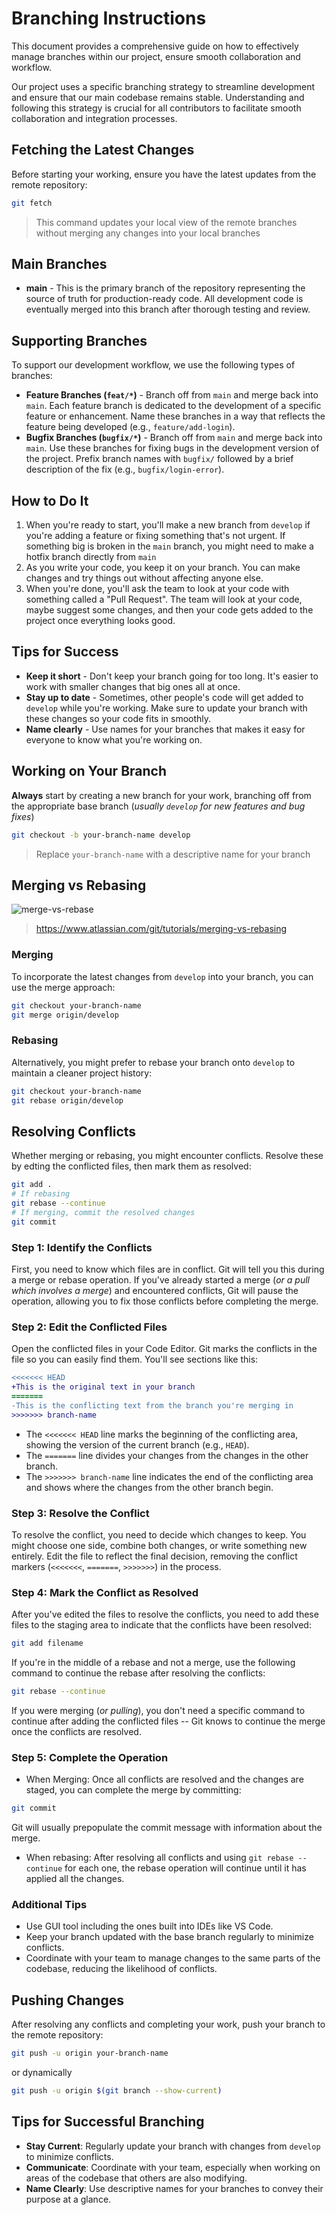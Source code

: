 # Branching Instructions

This document provides a comprehensive guide on how to effectively manage branches within our project, ensure smooth collaboration and workflow.

Our project uses a specific branching strategy to streamline development and ensure that our main codebase remains stable. Understanding and following this strategy is crucial for all contributors to facilitate smooth collaboration and integration processes.

## Fetching the Latest Changes

Before starting your working, ensure you have the latest updates from the remote repository:

```sh
git fetch
```

> This command updates your local view of the remote branches without merging any changes into your local branches

## Main Branches

- **main** - This is the primary branch of the repository representing the source of truth for production-ready code. All development code is eventually merged into this branch after thorough testing and review.

## Supporting Branches

To support our development workflow, we use the following types of branches:

- **Feature Branches (`feat/*`)** - Branch off from `main` and merge back into `main`. Each feature branch is dedicated to the development of a specific feature or enhancement. Name these branches in a way that reflects the feature being developed (e.g., `feature/add-login`).
- **Bugfix Branches (`bugfix/*`)** - Branch off from `main` and merge back into `main`. Use these branches for fixing bugs in the development version of the project. Prefix branch names with `bugfix/` followed by a brief description of the fix (e.g., `bugfix/login-error`).

## How to Do It

1. When you're ready to start, you'll make a new branch from `develop` if you're adding a feature or fixing something that's not urgent. If something big is broken in the `main` branch, you might need to make a hotfix branch directly from `main`
2. As you write your code, you keep it on your branch. You can make changes and try things out without affecting anyone else.
3. When you're done, you'll ask the team to look at your code with something called a "Pull Request". The team will look at your code, maybe suggest some changes, and then your code gets added to the project once everything looks good.

## Tips for Success

- **Keep it short** - Don't keep your branch going for too long. It's easier to work with smaller changes that big ones all at once.
- **Stay up to date** - Sometimes, other people's code will get added to `develop` while you're working. Make sure to update your branch with these changes so your code fits in smoothly.
- **Name clearly** - Use names for your branches that makes it easy for everyone to know what you're working on.

## Working on Your Branch

**Always** start by creating a new branch for your work, branching off from the appropriate base branch (_usually `develop` for new features and bug fixes_)

```sh
git checkout -b your-branch-name develop
```

> Replace `your-branch-name` with a descriptive name for your branch

## Merging vs Rebasing

![merge-vs-rebase](https://wac-cdn.atlassian.com/dam/jcr:1896adb1-5d49-419a-9b50-3a36adac186c/09.svg?cdnVersion=1427)

> https://www.atlassian.com/git/tutorials/merging-vs-rebasing

### Merging

To incorporate the latest changes from `develop` into your branch, you can use the merge approach:

```sh
git checkout your-branch-name
git merge origin/develop
```

### Rebasing

Alternatively, you might prefer to rebase your branch onto `develop` to maintain a cleaner project history:

```sh
git checkout your-branch-name
git rebase origin/develop
```

## Resolving Conflicts

Whether merging or rebasing, you might encounter conflicts. Resolve these by edting the conflicted files, then mark them as resolved:

```sh
git add .
# If rebasing
git rebase --continue
# If merging, commit the resolved changes
git commit
```

### Step 1: Identify the Conflicts

First, you need to know which files are in conflict. Git will tell you this during a merge or rebase operation. If you've already started a merge (_or a pull which involves a merge_) and encountered conflicts, Git will pause the operation, allowing you to fix those conflicts before completing the merge.

### Step 2: Edit the Conflicted Files

Open the conflicted files in your Code Editor. Git marks the conflicts in the file so you can easily find them. You'll see sections like this:

```diff
<<<<<<< HEAD
+This is the original text in your branch
=======
-This is the conflicting text from the branch you're merging in
>>>>>>> branch-name
```

- The `<<<<<<< HEAD` line marks the beginning of the conflicting area, showing the version of the current branch (e.g., `HEAD`).
- The `=======` line divides your changes from the changes in the other branch.
- The `>>>>>>> branch-name` line indicates the end of the conflicting area and shows where the changes from the other branch begin.

### Step 3: Resolve the Conflict

To resolve the conflict, you need to decide which changes to keep. You might choose one side, combine both changes, or write something new entirely. Edit the file to reflect the final decision, removing the conflict markers (`<<<<<<<`, `=======`, `>>>>>>>`) in the process.

### Step 4: Mark the Conflict as Resolved

After you've edited the files to resolve the conflicts, you need to add these files to the staging area to indicate that the conflicts have been resolved:

```sh
git add filename
```

If you're in the middle of a rebase and not a merge, use the following command to continue the rebase after resolving the conflicts:

```sh
git rebase --continue
```

If you were merging (_or pulling_), you don't need a specific command to continue after adding the conflicted files -- Git knows to continue the merge once the conflicts are resolved.

### Step 5: Complete the Operation

- When Merging: Once all conflicts are resolved and the changes are staged, you can complete the merge by committing:

```sh
git commit
```

Git will usually prepopulate the commit message with information about the merge.

- When rebasing: After resolving all conflicts and using `git rebase --continue` for each one, the rebase operation will continue until it has applied all the changes.

### Additional Tips

- Use GUI tool including the ones built into IDEs like VS Code.
- Keep your branch updated with the base branch regularly to minimize conflicts.
- Coordinate with your team to manage changes to the same parts of the codebase, reducing the likelihood of conflicts.

## Pushing Changes

After resolving any conflicts and completing your work, push your branch to the remote repository:

```sh
git push -u origin your-branch-name
```

or dynamically

```sh
git push -u origin $(git branch --show-current)
```

## Tips for Successful Branching

- **Stay Current**: Regularly update your branch with changes from `develop` to minimize conflicts.
- **Communicate**: Coordinate with your team, especially when working on areas of the codebase that others are also modifying.
- **Name Clearly**: Use descriptive names for your branches to convey their purpose at a glance.